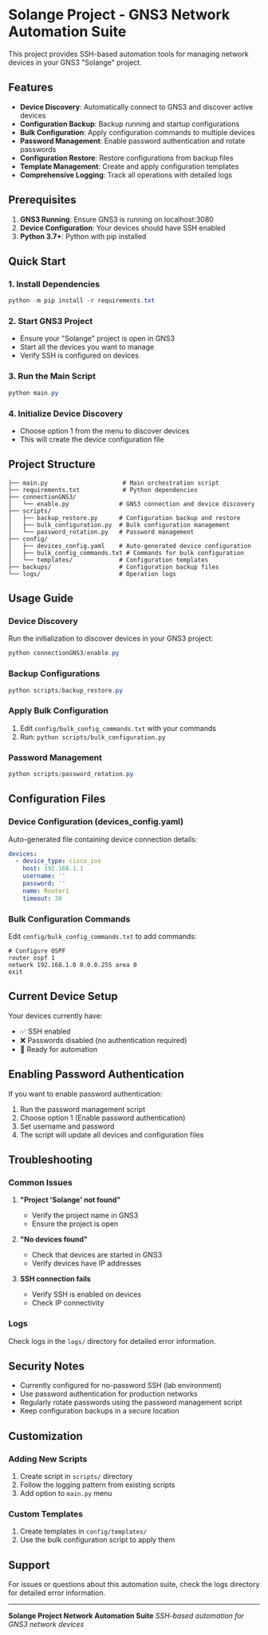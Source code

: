 # Solange Project - GNS3 Network Automation Suite

This project provides SSH-based automation tools for managing network devices in your GNS3 "Solange" project.

## Features

- **Device Discovery**: Automatically connect to GNS3 and discover active devices
- **Configuration Backup**: Backup running and startup configurations
- **Bulk Configuration**: Apply configuration commands to multiple devices
- **Password Management**: Enable password authentication and rotate passwords
- **Configuration Restore**: Restore configurations from backup files
- **Template Management**: Create and apply configuration templates
- **Comprehensive Logging**: Track all operations with detailed logs

## Prerequisites

1. **GNS3 Running**: Ensure GNS3 is running on localhost:3080
2. **Device Configuration**: Your devices should have SSH enabled
3. **Python 3.7+**: Python with pip installed

## Quick Start

### 1. Install Dependencies
```powershell
python -m pip install -r requirements.txt
```

### 2. Start GNS3 Project
- Ensure your "Solange" project is open in GNS3
- Start all the devices you want to manage
- Verify SSH is configured on devices

### 3. Run the Main Script
```powershell
python main.py
```

### 4. Initialize Device Discovery
- Choose option 1 from the menu to discover devices
- This will create the device configuration file

## Project Structure

```
├── main.py                     # Main orchestration script
├── requirements.txt            # Python dependencies
├── connectionGNS3/
│   └── enable.py              # GNS3 connection and device discovery
├── scripts/
│   ├── backup_restore.py      # Configuration backup and restore
│   ├── bulk_configuration.py  # Bulk configuration management
│   └── password_rotation.py   # Password management
├── config/
│   ├── devices_config.yaml    # Auto-generated device configuration
│   ├── bulk_config_commands.txt # Commands for bulk configuration
│   └── templates/             # Configuration templates
├── backups/                   # Configuration backup files
└── logs/                      # Operation logs
```

## Usage Guide

### Device Discovery
Run the initialization to discover devices in your GNS3 project:
```powershell
python connectionGNS3/enable.py
```

### Backup Configurations
```powershell
python scripts/backup_restore.py
```

### Apply Bulk Configuration
1. Edit `config/bulk_config_commands.txt` with your commands
2. Run: `python scripts/bulk_configuration.py`

### Password Management
```powershell
python scripts/password_rotation.py
```

## Configuration Files

### Device Configuration (devices_config.yaml)
Auto-generated file containing device connection details:
```yaml
devices:
  - device_type: cisco_ios
    host: 192.168.1.1
    username: ''
    password: ''
    name: Router1
    timeout: 30
```

### Bulk Configuration Commands
Edit `config/bulk_config_commands.txt` to add commands:
```
# Configure OSPF
router ospf 1
network 192.168.1.0 0.0.0.255 area 0
exit
```

## Current Device Setup

Your devices currently have:
- ✅ SSH enabled
- ❌ Passwords disabled (no authentication required)
- 🔧 Ready for automation

## Enabling Password Authentication

If you want to enable password authentication:

1. Run the password management script
2. Choose option 1 (Enable password authentication)
3. Set username and password
4. The script will update all devices and configuration files

## Troubleshooting

### Common Issues

1. **"Project 'Solange' not found"**
   - Verify the project name in GNS3
   - Ensure the project is open

2. **"No devices found"**
   - Check that devices are started in GNS3
   - Verify devices have IP addresses

3. **SSH connection fails**
   - Verify SSH is enabled on devices
   - Check IP connectivity

### Logs
Check logs in the `logs/` directory for detailed error information.

## Security Notes

- Currently configured for no-password SSH (lab environment)
- Use password authentication for production networks
- Regularly rotate passwords using the password management script
- Keep configuration backups in a secure location

## Customization

### Adding New Scripts
1. Create script in `scripts/` directory
2. Follow the logging pattern from existing scripts
3. Add option to `main.py` menu

### Custom Templates
1. Create templates in `config/templates/`
2. Use the bulk configuration script to apply them

## Support

For issues or questions about this automation suite, check the logs directory for detailed error information.

---

**Solange Project Network Automation Suite**
*SSH-based automation for GNS3 network devices*

